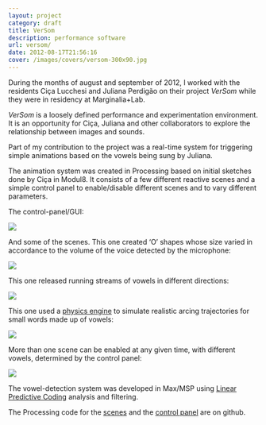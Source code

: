 ```yaml
---
layout: project
category: draft
title: VerSom
description: performance software
url: versom/
date: 2012-08-17T21:56:16
cover: /images/covers/versom-300x90.jpg
---
```

During the months of august and september of 2012, I worked with the residents Ciça Lucchesi and Juliana Perdigão on their project *VerSom* while they were in residency at Marginalia+Lab.

*VerSom* is a loosely defined performance and experimentation environment. It is an opportunity for Ciça, Juliana and other collaborators to explore the relationship between images and sounds.

Part of my contribution to the project was a real-time system for triggering simple animations based on the vowels being sung by Juliana.

The animation system was created in Processing based on initial sketches done by Ciça in Modul8. It consists of a few different reactive scenes and a simple control panel to enable/disable different scenes and to vary different parameters.

The control-panel/GUI:

![](UI.png)

And some of the scenes. This one created ‘O’ shapes whose size varied in accordance to the volume of the voice detected by the microphone:

![](O2.png)

This one released running streams of vowels in different directions:

![](AE.png)

This one used a [physics engine](http://www.jbox2d.org/) to simulate realistic arcing trajectories for small words made up of vowels:

![](I.png)

More than one scene can be enabled at any given time, with different vowels, determined by the control panel:

![](AEOU.png)

The vowel-detection system was developed in Max/MSP using [Linear Predictive Coding](http://en.wikipedia.org/wiki/Linear_predictive_coding) analysis and filtering.

The Processing code for the [scenes](https://github.com/thiagohersan/VersomVogaisProcessing) and the [control panel](https://github.com/thiagohersan/VersomControleProcessing) are on github.
